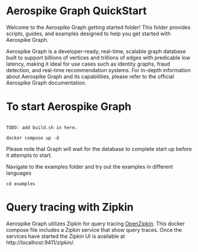 # Aerospike Graph QuickStart

Welcome to the Aerospike Graph getting started folder! This folder provides scripts, guides, and examples designed to help you get started with Aerospike Graph.

Aerospike Graph is a developer-ready, real-time, scalable graph database built to support billions of vertices and trillions of edges with predicable low latency, making it ideal for use cases such as identity graphs, fraud detection, and real-time recommendation systems. For in-depth information about Aerospike Graph and its capabilities, please refer to the official Aerospike Graph documentation.

# To start Aerospike Graph
```shell

TODO: add build.sh in here.

docker compose up -d
```
Please note that Graph will wait for the database to complete start up before it attempts to start.


Navigate to the examples folder and try out the examples in different languages
```shell
cd examples
```

# Query tracing with Zipkin

Aerospike Graph utilizes Zipkin for query tracing [OpenZipkin](https://aerospike.com/docs/graph/operating/monitoring/query-tracing).
This docker compose file includes a Zipkin service that show query traces. Once the services have started the Zipkin UI is available at http://localhost:9411/zipkin/.
